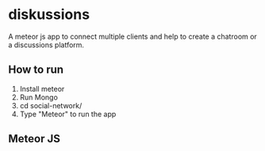 # diskussions
A meteor js app to connect multiple clients and help to create a chatroom or a discussions platform.

## How to run
1. Install meteor
2. Run Mongo
3. cd social-network/
4. Type "Meteor" to run the app

## Meteor JS  
